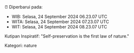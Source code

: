 ⏰ Diperbarui pada:
- WIB: Selasa, 24 September 2024 06.23.07 UTC
- WITA: Selasa, 24 September 2024 07.23.07 UTC
- WIT: Selasa, 24 September 2024 08.23.07 UTC

Kutipan Inspiratif:
"Self-preservation is the first law of nature."


Kategori: nature

